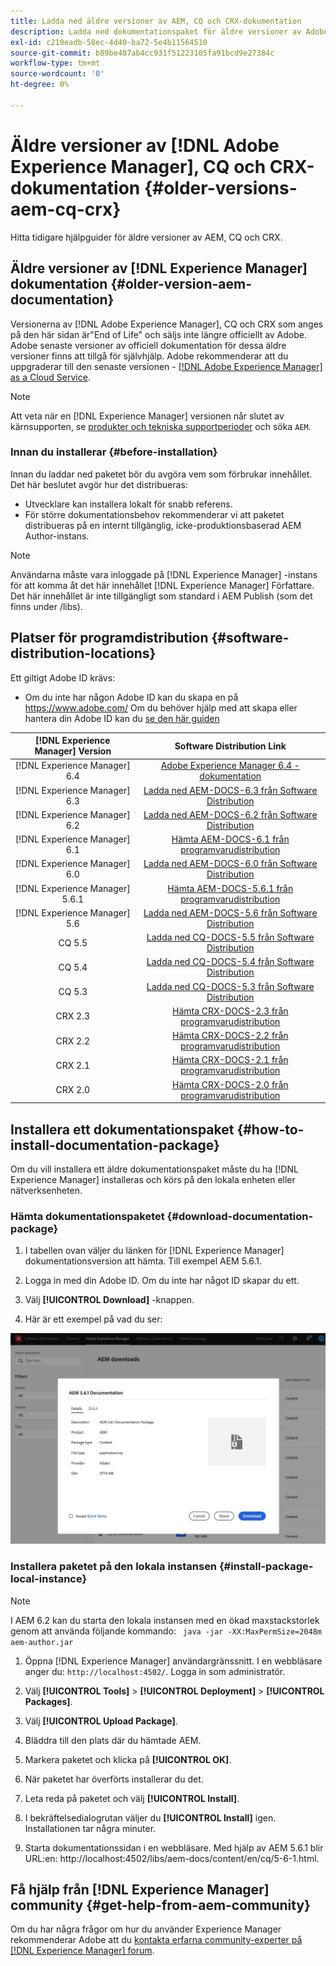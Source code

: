 ```yaml
---
title: Ladda ned äldre versioner av AEM, CQ och CRX-dokumentation
description: Ladda ned dokumentationspaket för äldre versioner av Adobe Experience Manager, CQ och CRX.
exl-id: c210eadb-58ec-4d40-ba72-5e4b11564510
source-git-commit: b89be487ab4cc931f51223105fa91bcd9e27384c
workflow-type: tm+mt
source-wordcount: '0'
ht-degree: 0%

---
```


# Äldre versioner av [!DNL Adobe Experience Manager], CQ och CRX-dokumentation {#older-versions-aem-cq-crx}

Hitta tidigare hjälpguider för äldre versioner av AEM, CQ och CRX.

## Äldre versioner av [!DNL Experience Manager] dokumentation {#older-version-aem-documentation}

Versionerna av [!DNL Adobe Experience Manager], CQ och CRX som anges på den här sidan är&quot;End of Life&quot; och säljs inte längre officiellt av Adobe. Adobe senaste versioner av officiell dokumentation för dessa äldre versioner finns att tillgå för självhjälp. Adobe rekommenderar att du uppgraderar till den senaste versionen - [[!DNL Adobe Experience Manager] as a Cloud Service](https://experienceleague.adobe.com/docs/experience-manager-cloud-service.html).

>[!NOTE]
>
>Att veta när en [!DNL Experience Manager] versionen når slutet av kärnsupporten, se [produkter och tekniska supportperioder](https://helpx.adobe.com/support/programs/eol-matrix.html) och söka `AEM`.

### Innan du installerar {#before-installation}

Innan du laddar ned paketet bör du avgöra vem som förbrukar innehållet. Det här beslutet avgör hur det distribueras:

* Utvecklare kan installera lokalt för snabb referens.
* För större dokumentationsbehov rekommenderar vi att paketet distribueras på en internt tillgänglig, icke-produktionsbaserad AEM Author-instans.

>[!NOTE]
>
>Användarna måste vara inloggade på [!DNL Experience Manager] -instans för att komma åt det här innehållet [!DNL Experience Manager] Författare. Det här innehållet är inte tillgängligt som standard i AEM Publish (som det finns under /libs).

## Platser för programdistribution {#software-distribution-locations}

Ett giltigt Adobe ID krävs:

* Om du inte har någon Adobe ID kan du skapa en på https://www.adobe.com/ Om du behöver hjälp med att skapa eller hantera din Adobe ID kan du [se den här guiden](https://helpx.adobe.com/manage-account.html)

| [!DNL Experience Manager] Version | Software Distribution Link |
|:-----------:|:--------------------------------------------------:|
| [!DNL Experience Manager] 6.4 | [Adobe Experience Manager 6.4 - dokumentation](https://experienceleague.adobe.com/docs/experience-manager-64.html) |
| [!DNL Experience Manager] 6.3 | [Ladda ned AEM-DOCS-6.3 från Software Distribution](https://experience.adobe.com/#/downloads/content/software-distribution/en/aem.html?package=/content/software-distribution/en/details.html/content/dam/aem/public/adobe/packages/aem-docs/aem-docs-6-3.zip) |
| [!DNL Experience Manager] 6.2 | [Ladda ned AEM-DOCS-6.2 från Software Distribution](https://experience.adobe.com/#/downloads/content/software-distribution/en/aem.html?package=/content/software-distribution/en/details.html/content/dam/aem/public/adobe/packages/aem-docs/aem-docs-6-2.zip) |
| [!DNL Experience Manager] 6.1 | [Hämta AEM-DOCS-6.1 från programvarudistribution](https://experience.adobe.com/#/downloads/content/software-distribution/en/aem.html?package=/content/software-distribution/en/details.html/content/dam/aem/public/adobe/packages/aem-docs/aem-docs-6-1.zip) |
| [!DNL Experience Manager] 6.0 | [Ladda ned AEM-DOCS-6.0 från Software Distribution](https://experience.adobe.com/#/downloads/content/software-distribution/en/aem.html?package=/content/software-distribution/en/details.html/content/dam/aem/public/adobe/packages/aem-docs/aem-docs-6-0.zip) |
| [!DNL Experience Manager] 5.6.1 | [Hämta AEM-DOCS-5.6.1 från programvarudistribution](https://experience.adobe.com/#/downloads/content/software-distribution/en/aem.html?package=/content/software-distribution/en/details.html/content/dam/aem/public/adobe/packages/aem-docs/aem-docs-5-6-1.zip) |
| [!DNL Experience Manager] 5.6 | [Ladda ned AEM-DOCS-5.6 från Software Distribution](https://experience.adobe.com/#/downloads/content/software-distribution/en/aem.html?package=/content/software-distribution/en/details.html/content/dam/aem/public/adobe/packages/aem-docs/aem-docs-5-6.zip) |
| CQ 5.5 | [Ladda ned CQ-DOCS-5.5 från Software Distribution](https://experience.adobe.com/#/downloads/content/software-distribution/en/aem.html?package=%2Fcontent%2Fsoftware-distribution%2Fen%2Fdetails.html%2Fcontent%2Fdam%2Faem%2Fpublic%2Fadobe%2Fpackages%2Faem-docs%2Faem-docs-5-5.zip) |
| CQ 5.4 | [Ladda ned CQ-DOCS-5.4 från Software Distribution](https://experience.adobe.com/#/downloads/content/software-distribution/en/aem.html?package=/content/software-distribution/en/details.html/content/dam/aem/public/adobe/packages/aem-docs/aem-docs-5-4.zip) |
| CQ 5.3 | [Ladda ned CQ-DOCS-5.3 från Software Distribution](https://experience.adobe.com/#/downloads/content/software-distribution/en/aem.html?package=/content/software-distribution/en/details.html/content/dam/aem/public/adobe/packages/aem-docs/aem-docs-5-3.zip) |
| CRX 2.3 | [Hämta CRX-DOCS-2.3 från programvarudistribution](https://experience.adobe.com/#/downloads/content/software-distribution/en/aem.html?package=/content/software-distribution/en/details.html/content/dam/aem/public/adobe/packages/aem-docs/crx-docs-2-3.zip) |
| CRX 2.2 | [Hämta CRX-DOCS-2.2 från programvarudistribution](https://experience.adobe.com/#/downloads/content/software-distribution/en/aem.html?package=/content/software-distribution/en/details.html/content/dam/aem/public/adobe/packages/aem-docs/crx-docs-2-2.zip) |
| CRX 2.1 | [Hämta CRX-DOCS-2.1 från programvarudistribution](https://experience.adobe.com/#/downloads/content/software-distribution/en/aem.html?package=/content/software-distribution/en/details.html/content/dam/aem/public/adobe/packages/aem-docs/crx-docs-2-1.zip) |
| CRX 2.0 | [Hämta CRX-DOCS-2.0 från programvarudistribution](https://experience.adobe.com/#/downloads/content/software-distribution/en/aem.html?package=/content/software-distribution/en/details.html/content/dam/aem/public/adobe/packages/aem-docs/crx-docs-2-0.zip) |

## Installera ett dokumentationspaket {#how-to-install-documentation-package}

Om du vill installera ett äldre dokumentationspaket måste du ha [!DNL Experience Manager] installeras och körs på den lokala enheten eller nätverksenheten.

### Hämta dokumentationspaketet {#download-documentation-package}

1. I tabellen ovan väljer du länken för [!DNL Experience Manager] dokumentationsversion att hämta. Till exempel AEM 5.6.1.

1. Logga in med din Adobe ID. Om du inte har något ID skapar du ett.

1. Välj **[!UICONTROL Download]** -knappen.

1. Här är ett exempel på vad du ser:

![Exempel på programvarudistribution](assets/screen_shot_2020-07-10at161922.jpg)

### Installera paketet på den lokala instansen {#install-package-local-instance}

>[!NOTE]
>
>I AEM 6.2 kan du starta den lokala instansen med en ökad maxstackstorlek genom att använda följande kommando: ` java -jar -XX:MaxPermSize=2048m aem-author.jar`

1. Öppna [!DNL Experience Manager] användargränssnitt. I en webbläsare anger du: `http://localhost:4502/`. Logga in som administratör.

1. Välj **[!UICONTROL Tools]** > **[!UICONTROL Deployment]** > **[!UICONTROL Packages]**.

1. Välj **[!UICONTROL Upload Package]**.

1. Bläddra till den plats där du hämtade AEM.

1. Markera paketet och klicka på **[!UICONTROL OK]**.

1. När paketet har överförts installerar du det.

1. Leta reda på paketet och välj **[!UICONTROL Install]**.

1. I bekräftelsedialogrutan väljer du **[!UICONTROL Install]** igen. Installationen tar några minuter.

1. Starta dokumentationssidan i en webbläsare. Med hjälp av AEM 5.6.1 blir URL:en: http://localhost:4502/libs/aem-docs/content/en/cq/5-6-1.html.

## Få hjälp från [!DNL Experience Manager] community {#get-help-from-aem-community}

Om du har några frågor om hur du använder Experience Manager rekommenderar Adobe att du [kontakta erfarna community-experter på [!DNL Experience Manager] forum](https://experienceleaguecommunities.adobe.com/t5/adobe-experience-manager/ct-p/adobe-experience-manager-community).
